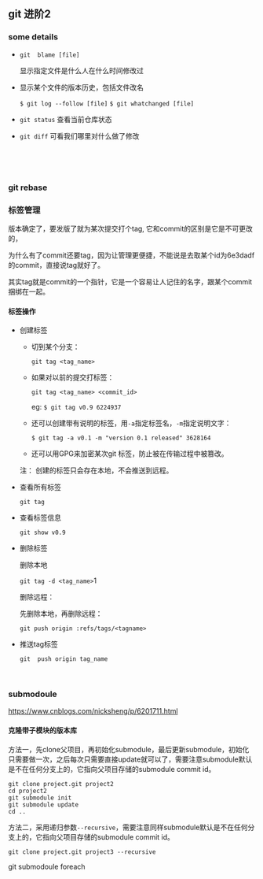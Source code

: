 ## git 进阶2



###  some details

* `git  blame [file] `   

  显示指定文件是什么人在什么时间修改过

* 显示某个文件的版本历史，包括文件改名

  `$ git log --follow [file]`
  `$ git whatchanged [file]`

* `git status`  查看当前仓库状态

* `git diff`    可看我们哪里对什么做了修改

  ​

  ​

### git rebase





### 标签管理

版本确定了，要发版了就为某次提交打个tag, 它和commit的区别是它是不可更改的，

为什么有了commit还要tag，因为让管理更便捷，不能说是去取某个id为6e3dadf的commit，直接说tag就好了。

其实tag就是commit的一个指针，它是一个容易让人记住的名字，跟某个commit捆绑在一起。



#### 标签操作

* 创建标签

  * 切到某个分支：

    `git tag <tag_name>`

  * 如果对以前的提交打标签：

    `git tag <tag_name> <commit_id>`

    eg: `$ git tag v0.9 6224937`

  * 还可以创建带有说明的标签，用`-a`指定标签名，`-m`指定说明文字：

    ```
    $ git tag -a v0.1 -m "version 0.1 released" 3628164
    ```

  * 还可以用GPG来加密某次git 标签，防止被在传输过程中被篡改。

  注： 创建的标签只会存在本地，不会推送到远程。

* 查看所有标签

  `git tag`

* 查看标签信息

  `git show v0.9`

* 删除标签

  删除本地

  `git tag -d <tag_name>`1

  删除远程：

  先删除本地，再删除远程：

  `git push origin :refs/tags/<tagname>`

* 推送tag标签

  `git  push origin tag_name`

  ​


### submodoule

https://www.cnblogs.com/nicksheng/p/6201711.html

#### 克隆带子模块的版本库

方法一，先clone父项目，再初始化submodule，最后更新submodule，初始化只需要做一次，之后每次只需要直接update就可以了，需要注意submodule默认是不在任何分支上的，它指向父项目存储的submodule commit id。

```
git clone project.git project2
cd project2
git submodule init
git submodule update
cd ..
```

方法二，采用递归参数`--recursive`，需要注意同样submodule默认是不在任何分支上的，它指向父项目存储的submodule commit id。

```
git clone project.git project3 --recursive
```



git submodoule foreach

